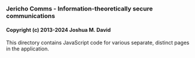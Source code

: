 ### Jericho Comms - Information-theoretically secure communications
#### Copyright (c) 2013-2024  Joshua M. David


This directory contains JavaScript code for various separate, distinct pages in the application.